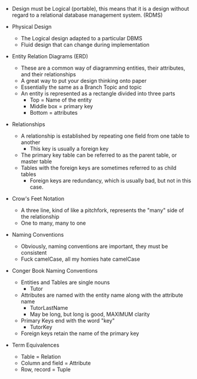 - Design must be Logical (portable), this means that it is a design without regard to a relational database management system. (RDMS)

- Physical Design
	- The Logical design adapted to a particular DBMS 
	- Fluid design that can change during implementation 

- Entity Relation Diagrams (ERD)
	- These are a common way of diagramming entities, their attributes, and their relationships
	- A great way to put your design thinking onto paper
	- Essentially the same as a Branch Topic and topic 
	- An entity is represented as a rectangle divided into three parts
		- Top = Name of the entity
		- Middle box = primary key
		- Bottom = attributes 

- Relationships
	- A relationship is established by repeating one field from one table to another
		- This key is usually a foreign key 
	- The primary key table can be referred to as the parent table, or master table
	- Tables with the foreign keys are sometimes referred to as child tables 
		- Foreign keys are redundancy, which is usually bad, but not in this case.

- Crow's Feet Notation 
	- A three line, kind of like a pitchfork, represents the "many" side of the relationship 
	- One to many, many to one 

- Naming Conventions
	- Obviously, naming conventions are important, they must be consistent
	- Fuck camelCase, all my homies hate camelCase 

- Conger Book Naming Conventions
	- Entities and Tables are single nouns
		- Tutor
	- Attributes are named with the entity name along with the attribute name
		- TutorLastName
		- May be long, but long is good, MAXIMUM clarity
	- Primary Keys end with the word "key"
		- TutorKey
	- Foreign keys retain the name of the primary key 

- Term Equivalences
	- Table = Relation
	- Column and field = Attribute
	- Row, record = Tuple 